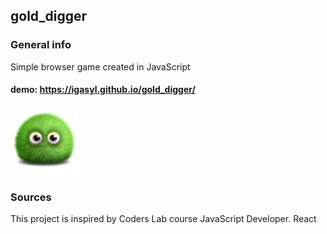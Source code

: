 ## gold_digger

### General info
Simple browser game created in JavaScript
#### demo: https://igasyl.github.io/gold_digger/

![](./images/gold_digger_min.jpg)

### Sources
This project is inspired by Coders Lab course JavaScript Developer. React 
